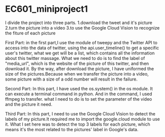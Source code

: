# EC601_miniproject1
I divide the project into three parts.
1.download the tweet and it's picture
2.turn the picture into a video
3.to use the Google Cloud Vision to recognize the fiture of each picture

First Part:
in the first part,I use the module of tweepy and the Twitter API to access into the data of twitter, using the api.user_timeline() to get a specific user's twitter, what we get will be a list, which contains all the information about this twitter massage. What we need to do is to find the label of "media_url", which is the website of the picture of this twitter, and then download it. By the way, after download the picture, I have uniformed the size of the pictures.Because when we transfer the picture into a video, some picture with a size of a odd number will result in the failure. 

Second Part:
In this part, I have used the os.system() in the os module. It can execute a terminal command in python. And in the command, I used ffmpeg to transfer. what I need to do is to set the parameter of the video and the picture it need.

Third Part:
In this part, I need to use the Google Cloud Vision to detect the labels of my picture.It required me to import the google.cloud module to use it. What I set here was to detect the top 3 labels for each picture, which means it's the most related to the pictures' label in Google's data.

